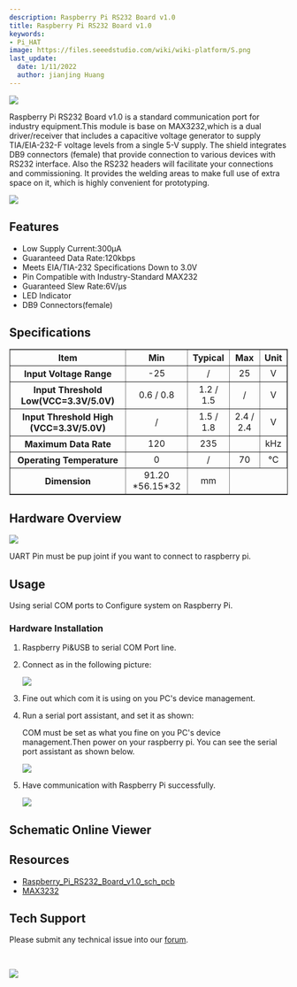 ```yaml
---
description: Raspberry Pi RS232 Board v1.0
title: Raspberry Pi RS232 Board v1.0
keywords:
- Pi_HAT
image: https://files.seeedstudio.com/wiki/wiki-platform/S.png
last_update:
  date: 1/11/2022
  author: jianjing Huang
---
```


![](https://files.seeedstudio.com/wiki/Raspberry_Pi_R232_Board_v1.0/img/Raspberry_Pi-R232-Board-v1.0.jpg)

Raspberry Pi RS232 Board v1.0 is a standard communication port for industry equipment.This module is base on MAX3232,which is a dual driver/receiver that includes a capacitive voltage generator to supply TIA/EIA-232-F voltage levels from a single 5-V supply. The shield integrates DB9 connectors (female) that provide connection to various devices with RS232 interface. Also the RS232 headers will facilitate your connections and commissioning. It provides the welding areas to make full use of extra space on it, which is highly convenient for prototyping.

[![](https://files.seeedstudio.com/wiki/common/Get_One_Now_Banner.png)](https://www.seeedstudio.com/Raspberry-Pi-RS232-Board-v1.0-p-2408.html)

Features
--------

- Low Supply Current:300μA
- Guaranteed Data Rate:120kbps
- Meets EIA/TIA-232 Specifications Down to 3.0V
- Pin Compatible with Industry-Standard MAX232
- Guaranteed Slew Rate:6V/μs
- LED Indicator
- DB9 Connectors(female)

Specifications
-------------

<table border={1} cellSpacing={0} style={{width: 500, height: 442}} width={800}>
  <tbody><tr>
      <th align="center" scope="col" style={{width: '50%'}}> Item
      </th>
      <th align="center" scope="col"> Min
      </th>
      <th align="center" scope="col"> Typical
      </th>
      <th align="center" scope="col"> Max
      </th>
      <th align="center" scope="col"> Unit
      </th></tr>
    <tr>
      <th scope="row"> Input Voltage Range
      </th>
      <td align="center"> -25
      </td>
      <td align="center"> /
      </td>
      <td align="center"> 25
      </td>
      <td align="center"> V
      </td></tr>
    <tr>
      <th scope="row"> Input Threshold Low(VCC=3.3V/5.0V)
      </th>
      <td align="center"> 0.6 / 0.8
      </td>
      <td align="center"> 1.2 / 1.5
      </td>
      <td align="center"> /
      </td>
      <td align="center"> V
      </td></tr>
    <tr>
      <th scope="row"> Input Threshold High (VCC=3.3V/5.0V)
      </th>
      <td align="center"> /
      </td>
      <td align="center"> 1.5 / 1.8
      </td>
      <td align="center"> 2.4 / 2.4
      </td>
      <td align="center"> V
      </td></tr>
    <tr>
      <th scope="row"> Maximum Data Rate
      </th>
      <td align="center"> 120
      </td>
      <td align="center"> 235
      </td>
      <td align="center">
      </td>
      <td align="center"> kHz
      </td></tr>
    <tr>
      <th scope="row"> Operating Temperature
      </th>
      <td align="center"> 0
      </td>
      <td align="center"> /
      </td>
      <td align="center"> 70
      </td>
      <td align="center"> ℃
      </td></tr>
    <tr>
      <th scope="row"> Dimension
      </th>
      <td align="center" colSpan={3}> 91.20 *56.15*32
      </td>
      <td align="center"> mm
      </td></tr></tbody></table>

Hardware Overview
------------------

![](https://files.seeedstudio.com/wiki/Raspberry_Pi_R232_Board_v1.0/img/Raspberry_Pi_RS232_Board_v1.0_p2.jpg)

UART Pin must be pup joint if you want to connect to raspberry pi.

Usage
-----

Using serial COM ports to Configure system on Raspberry Pi.

### Hardware Installation

1. Raspberry Pi&USB to serial COM Port line.

2. Connect as in the following picture:

    ![](https://files.seeedstudio.com/wiki/Raspberry_Pi_R232_Board_v1.0/img/Raspberry_Pi_RS232_Board_v1.0_p5.jpg)

3. Fine out which com it is using on you PC's device management.
4. Run a serial port assistant, and set it as shown:

    COM must be set as what you fine on you PC's device management.Then power on your raspberry pi. You can see the serial port assistant as shown below.

    ![](https://files.seeedstudio.com/wiki/Raspberry_Pi_R232_Board_v1.0/img/Raspberry_Pi_RS232_Board_v1.0_p6.jpg)

5. Have communication with Raspberry Pi successfully.

    ![](https://files.seeedstudio.com/wiki/Raspberry_Pi_R232_Board_v1.0/img/Raspberry_Pi_RS232_Board_v1.0_p4.jpg)

## Schematic Online Viewer

<div className="altium-ecad-viewer" data-project-src="https://files.seeedstudio.com/wiki/Raspberry_Pi_R232_Board_v1.0/res/Raspberry_Pi_RS232_Board_v1.0_sch_pcb.zip" style={{borderRadius: '0px 0px 4px 4px', height: 500, borderStyle: 'solid', borderWidth: 1, borderColor: 'rgb(241, 241, 241)', overflow: 'hidden', maxWidth: 1280, maxHeight: 700, boxSizing: 'border-box'}}>
</div>

Resources
--------

- [Raspberry\_Pi\_RS232\_Board\_v1.0\_sch\_pcb](https://files.seeedstudio.com/wiki/Raspberry_Pi_R232_Board_v1.0/res/Raspberry_Pi_RS232_Board_v1.0_sch_pcb.zip)
- [MAX3232](https://files.seeedstudio.com/wiki/Raspberry_Pi_R232_Board_v1.0/res/MAX3232.pdf)

<!-- This Markdown file was created from https://www.seeedstudio.com/wiki/Raspberry_Pi_R232_Board_v1.0 -->

## Tech Support

Please submit any technical issue into our [forum](https://forum.seeedstudio.com/).
<div>
  <br /><p style={{textAlign: 'center'}}><a href="https://www.seeedstudio.com/act-4.html?utm_source=wiki&utm_medium=wikibanner&utm_campaign=newproducts" target="_blank"><img src="https://files.seeedstudio.com/wiki/Wiki_Banner/new_product.jpg" /></a></p>
</div>
